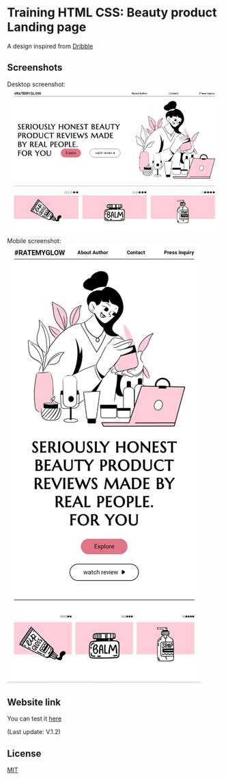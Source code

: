 
# Training HTML CSS: Beauty product Landing page

A design inspired from  [Dribble](https://dribbble.com/shots/19425354-Beauty-blog-website-UCG)


## Screenshots
Desktop screenshot:
![Desktop Screenshot](https://github.com/Fifie38/Training-HTML-CSS__Beauty-product-Landing-page/blob/main/design/desktop.PNG)

Mobile screenshot:
![Mobile Screenshot](https://github.com/Fifie38/Training-HTML-CSS__Beauty-product-Landing-page/blob/main/design/mobile.jpg)

## Website link
You can test it [here](https://sunny-pavlova-dea7ff.netlify.app/)

(Last update: V.1.2)
## License

[MIT](https://choosealicense.com/licenses/mit/)

